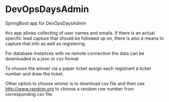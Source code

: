 # DevOpsDaysAdmin
SpringBoot app for DevOpsDaysAdmin

this app allows collecting of user names and emails.  If there is an actual specific lead capture that should be followed up on, there is also a means to capture that info as well as registering.

For database instances with no remote connection the data can be downloaded in a json or csv format

To choose the winner via a paper ticket assign each registrant a ticket number and draw the ticket.

Other option to choose winner is to download csv file and then use http://www.random.org to choose a random row number from corresponding csv file.
